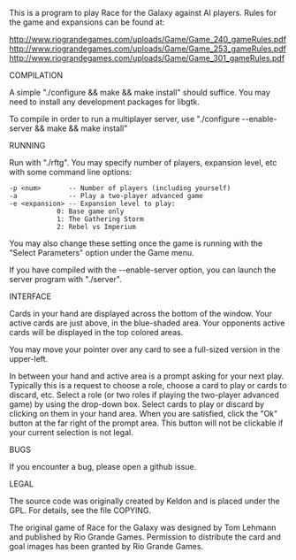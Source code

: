 This is a program to play Race for the Galaxy against AI players.  Rules
for the game and expansions can be found at:

http://www.riograndegames.com/uploads/Game/Game_240_gameRules.pdf
http://www.riograndegames.com/uploads/Game/Game_253_gameRules.pdf
http://www.riograndegames.com/uploads/Game/Game_301_gameRules.pdf

COMPILATION

A simple "./configure && make && make install" should suffice.  You
may need to install any development packages for libgtk.

To compile in order to run a multiplayer server, use "./configure --enable-server && make && make install"

RUNNING

Run with "./rftg".  You may specify number of players, expansion level,
etc with some command line options:

	-p <num>       -- Number of players (including yourself)
	-a             -- Play a two-player advanced game
	-e <expansion> -- Expansion level to play:
				0: Base game only
				1: The Gathering Storm
				2: Rebel vs Imperium

You may also change these setting once the game is running with the
"Select Parameters" option under the Game menu.

If you have compiled with the --enable-server option, you can launch the server program with "./server".

INTERFACE

Cards in your hand are displayed across the bottom of the window.  Your
active cards are just above, in the blue-shaded area.  Your opponents
active cards will be displayed in the top colored areas.

You may move your pointer over any card to see a full-sized version in
the upper-left.

In between your hand and active area is a prompt asking for your next
play.  Typically this is a request to choose a role, choose a card to
play or cards to discard, etc.  Select a role (or two roles if playing
the two-player advanced game) by using the drop-down box.  Select cards
to play or discard by clicking on them in your hand area.  When you
are satisfied, click the "Ok" button at the far right of the prompt
area.  This button will not be clickable if your current selection is
not legal.

BUGS

If you encounter a bug, please open a github issue.

LEGAL

The source code was originally created by Keldon and is placed under the GPL.  For
details, see the file COPYING.

The original game of Race for the Galaxy was designed by Tom Lehmann and
published by Rio Grande Games.  Permission to distribute the card and
goal images has been granted by Rio Grande Games.
